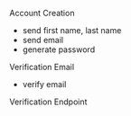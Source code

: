 Account Creation
*  send first name, last name
*  send email
*  generate password

Verification Email
* verify email

Verification Endpoint
